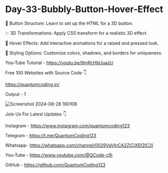 # Day-33-Bubbly-Button-Hover-Effect

🔧 Button Structure: Learn to set up the HTML for a 3D button.

✨ 3D Transformations: Apply CSS transform for a realistic 3D effect.

🎨 Hover Effects: Add interactive animations for a raised and pressed look.

🌈 Styling Options: Customize colors, shadows, and borders for uniqueness.

You-Tube Tutorial - https://youtu.be/9mRcHbUuazU

Free 100 Websites with Source Code 👇

https://quantumcoding.in/

Output - 1

![Screenshot 2024-08-28 180108](https://github.com/user-attachments/assets/294c8c36-2b92-4a2c-9656-bc260ebf384a)


Join Us For Latest Updates 👇

Instagram - https://www.instagram.com/quantumcoding123

Telegram - https://t.me/QuantumCoding123

Whatsapp- https://whatsapp.com/channel/0029VaVInCA2ZjCjXEf2IC2I

You-Tube - https://www.youtube.com/@QCode-c9j

GitHub - https://github.com/QuantumCoding123
